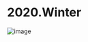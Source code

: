 # 2020.Winter

![image](https://user-images.githubusercontent.com/11758940/68926805-af5ab600-07c9-11ea-9e21-4db91f3d9606.png)
